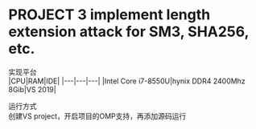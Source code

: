 # PROJECT 3 implement length extension attack for SM3, SHA256, etc.

实现平台<br>
|CPU|RAM|IDE|
|---|---|---|
|Intel Core i7-8550U|hynix DDR4 2400Mhz 8Gib|VS 2019|

运行方式<br>
创建VS project，开启项目的OMP支持，再添加源码运行
